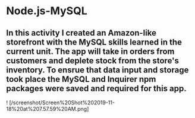 # Node.js-MySQL

## In this activity I  created an Amazon-like storefront with the MySQL skills learned in the current unit. The app will take in orders from customers and deplete stock from the store's inventory. To ensrue that data input and storage took place the MySQL and Inquirer npm packages were saved and required for this app. 


! [/screenshot/Screen%20Shot%202019-11-18%20at%207.57.59%20AM.png]










